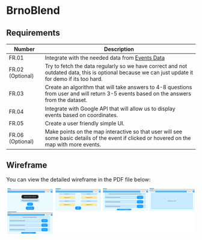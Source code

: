 # BrnoBlend

## Requirements

| Number | Description |
|-----------------|-----------------|
| FR.01    | Integrate with the needed data from [Events Data](https://data.brno.cz/datasets/e06ae10d2f8a49d5861852cf6a0f45e1_0/explore)|
| FR.02  (Optional)  | Try to fetch the data regularly so we have correct and not outdated data, this is optional because we can just update it for demo if its too hard.|
| FR.03    | Create an algorithm that will take answers to 4-8 questions from user and will return 3-5 events based on the answers from the dataset.    |
| FR.04    | Integrate with Google API that will allow us to display events based on coordinates.   |
| FR.05    | Create a user friendly simple UI.   |
| FR.06 (Optional)   | Make points on the map interactive so that user will see some basic details of the event if clicked or hovered on the map with more events.   |

## Wireframe

You can view the detailed wireframe in the PDF file below:

[![PDF Preview](./image.png)](./wireframe.pdf)
